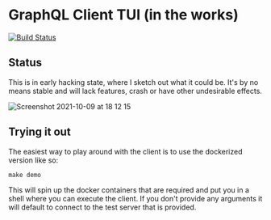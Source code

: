 # GraphQL Client TUI (in the works)

[![Build Status](https://travis-ci.com/certainty/graphqshell.svg?branch=main)](https://travis-ci.com/certainty/graphqshell)

## Status
This is in early hacking state, where I sketch out what it could be. 
It's by no means stable and will lack features, crash or have other undesirable effects.

![Screenshot 2021-10-09 at 18 12 15](https://user-images.githubusercontent.com/338957/136666500-8c5e872f-5081-4937-9c79-946000d5e2ef.png)


## Trying it out

The easiest way to play around with the client is to use the dockerized version like so:

``` shellsession
make demo
```

This will spin up the docker containers that are required and put you in a shell 
where you can execute the client. If you don't provide any arguments it will default to connect
to the test server that is provided.
